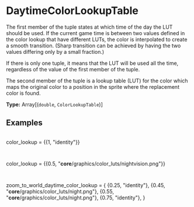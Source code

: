 # DaytimeColorLookupTable

The first member of the tuple states at which time of the day the LUT should be used. If the current game time is between two values defined in the color lookup that have different LUTs, the color is interpolated to create a smooth transition. (Sharp transition can be achieved by having the two values differing only by a small fraction.)

If there is only one tuple, it means that the LUT will be used all the time, regardless of the value of the first member of the tuple.

The second member of the tuple is a lookup table (LUT) for the color which maps the original color to a position in the sprite where the replacement color is found.

**Type:** Array[(`double`, `ColorLookupTable`)]

## Examples

```
```
color_lookup = {{1, "identity"}}
```
```

```
```
color_lookup = {{0.5, "__core__/graphics/color_luts/nightvision.png"}}
```
```

```
```
zoom_to_world_daytime_color_lookup =
{
  {0.25, "identity"},
  {0.45, "__core__/graphics/color_luts/night.png"},
  {0.55, "__core__/graphics/color_luts/night.png"},
  {0.75, "identity"},
}
```
```

